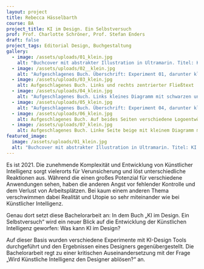 ```yaml
---
layout: project
title: Rebecca Hässelbarth
course: BA
project_title: KI im Design. Ein Selbstversuch
prof: Prof. Charlotte Schröner, Prof. Stefan Enders
draft: false
project_tags: Editorial Design, Buchgestaltung
gallery:
  - image: /assets/uploads/01_klein.jpg
    alt: "Buchcover mit abstrakter Illustration in Ultramarin. Titel: KI im Design / Ein Selbstversuch"
  - image: /assets/uploads/02__klein.jpg
    alt: "Aufgeschlagenes Buch. Überschrift: Experiment 01, darunter kleiner: Google Translate. Darunter Fließtext und QR-Code"
  - image: /assets/uploads/03_klein.jpg
    alt: Aufgeschlagenes Buch. Links und rechts zentrierter Fließtext
  - image: /assets/uploads/04_klein.jpg
    alt: "Aufgeschlagenes Buch. Links kleines Diagramm mit schwarzen und weißen Quadraten, rechts in Handschrift: Ah ja... der babylonische Wirrwar / jetzt versuch ich's!"
  - image: /assets/uploads/05_klein.jpg
    alt: "Aufgeschlagenes Buch. Überschrift: Experiment 04, darunter kleiner: Luka. Darunter Fließtext und QR-Code"
  - image: /assets/uploads/06_klein.jpg
    alt: Aufgeschlagenes Buch. Auf beides Seiten verschiedene Logoentwürfe für 'Feel Free' 
  - image: /assets/uploads/07_klein.jpg
    alt: Aufgeschlagenes Buch. Linke Seite beige mit kleinem Diagramm mit weißen und beigen Quadraten, rechts Fließtext
featured_image:
  image: /assets/uploads/01_klein.jpg
  alt: "Buchcover mit abstrakter Illustration in Ultramarin. Titel: KI im Design / Ein Selbstversuch"
---
```

Es ist 2021. Die zunehmende Komplexität und Entwicklung von Künstlicher Intelligenz sorgt vielerorts für Verunsicherung und löst unterschiedliche Reaktionen aus. Während die einen großes Potenzial für verschiedene Anwendungen sehen, haben die anderen Angst vor fehlender Kontrolle und dem Verlust von Arbeitsplätzen. Bei kaum einem anderen Thema verschwimmen dabei Realität und Utopie so sehr miteinander wie bei Künstlicher Intelligenz.

Genau dort setzt diese Bachelorarbeit an: In dem Buch „KI im Design. Ein Selbstversuch“ wird ein neuer Blick auf die Entwicklung der Künstlichen Intelligenz geworfen: Was kann KI im Design? 

Auf dieser Basis wurden verschiedene Experimente mit KI-Design Tools durchgeführt und den Ergebnissen eines Designers gegenübergestellt. Die Bachelorarbeit regt zu einer kritischen Auseinandersetzung mit der Frage „Wird Künstliche Intelligenz den Designer ablösen?“ an.